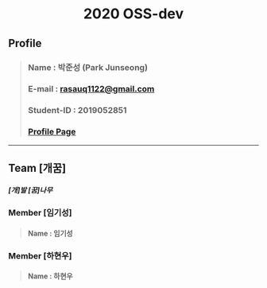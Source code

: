 # <center>2020 OSS-dev</center>
## Profile
> ### Name : 박준성 (Park Junseong)
> ### E-mail : rasauq1122@gmail.com
> ### Student-ID : 2019052851
> ### [Profile Page](https://rasauq1122.github.io/)        
<hr/>

## Team **[개꿈]**
##### [개]발 [꿈]나무
### Member [**임기성**]
> #### Name : 임기성

### Member [**하현우**]
> #### Name : 하현우